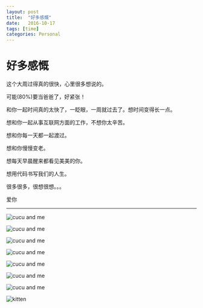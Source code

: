 ```yaml
---
layout: post
title:  "好多感慨"
date:   2016-10-17
tags: [time]
categories: Personal
---
```


# 好多感慨

这个大周过得真的很快，心里很多想说的。

可能(80%)要当爸爸了，好紧张！

和你一起时间真的太快了，一眨眼，一周就过去了。想时间变得长一点。

想和你一起从事互联网方面的工作，不想你太辛苦。

想和你每一天都一起渡过。

想和你慢慢变老。

想每天早晨醒来都看见美美的你。

想用代码书写我们的人生。

很多很多，很想很想。。。

爱你

---

![cucu and me](/assets/cucu_and_me1.jpg)

![cucu and me](/assets/cucu_and_me2.jpg)

![cucu and me](/assets/cucu_and_me3.jpg)

![cucu and me](/assets/cucu_and_me4.jpg)

![cucu and me](/assets/cucu_and_me5.jpg)

![cucu and me](/assets/cucu_and_me6.jpg)

![cucu and me](/assets/cucu_and_me7.jpg)

![kitten](/assets/kitten.jpg)